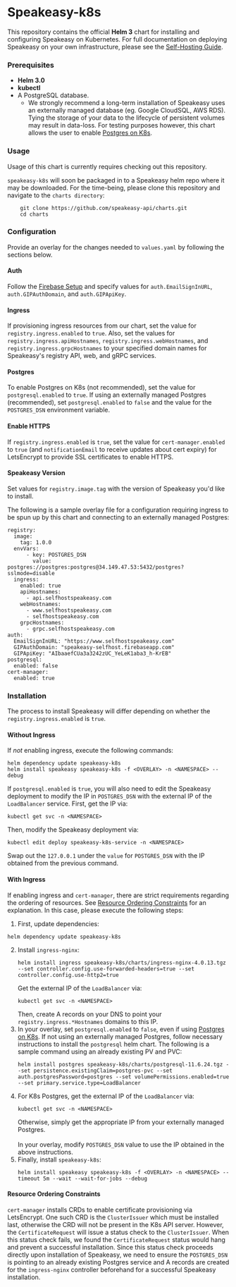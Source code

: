 # Speakeasy-k8s

This repository contains the official **Helm 3** chart for installing and configuring
Speakeasy on Kubernetes. For full documentation on deploying Speakeasy on your own
infrastructure, please see the [Self-Hosting Guide](https://docs.speakeasyapi.dev/speakeasy-user-guide/self-host-speakeasy-coming-soon).

### Prerequisites

* **Helm 3.0**
* **kubectl**
* A PostgreSQL database.
    * We strongly recommend a long-term installation of Speakeasy uses an externally managed database
      (eg. Google CloudSQL, AWS RDS). Tying the storage of your data to the lifecycle of persistent volumes
      may result in data-loss. For testing purposes however, this chart allows the user to enable
      [Postgres on K8s](https://github.com/bitnami/charts/tree/master/bitnami/postgresql).

### Usage

Usage of this chart is currently requires checking out this repository. <br />

`speakeasy-k8s` will soon be packaged in to a Speakeasy helm repo where it may be downloaded. For the time-being, please
clone this repository and navigate to the `charts directory`:

        git clone https://github.com/speakeasy-api/charts.git
        cd charts

### Configuration

Provide an overlay for the changes needed to `values.yaml` by following the sections below.

  #### Auth
  Follow the [Firebase Setup](https://docs.speakeasyapi.dev/speakeasy-user-guide/self-host-speakeasy-coming-soon/google-cloud-platform#firebase-setup)
  and specify values for `auth.EmailSignInURL`, `auth.GIPAuthDomain`, and `auth.GIPApiKey`.
  #### Ingress
  If provisioning ingress resources from our chart, set the value for `registry.ingress.enabled` to `true`.
  Also, set the values for `registry.ingress.apiHostnames`, `registry.ingress.webHostnames`,
  and `registry.ingress.grpcHostnames` to your specified domain names for Speakeasy's registry API, web, and gRPC services.

[//]: # (Following instruction will be relevant once we provide a method for fixing the IP of ingress-nginx's LoadBalancer service
or use ExternalDNS)
[//]: # (  * If provisioning an ingress controller from our chart, set the value for `ingress-nginx.enabled` to `true`.)

  #### Postgres
  To enable Postgres on K8s (not recommended), set the value for `postgresql.enabled` to `true`. If using an externally
  managed Postgres (recommended), set `postgresql.enabled` to `false` and the value for the `POSTGRES_DSN` environment variable.
  #### Enable HTTPS
  If `registry.ingress.enabled` is `true`, set the value for `cert-manager.enabled` to `true` (and `notificationEmail` to receive updates about cert expiry)
  for LetsEncrypt to provide SSL certificates to enable HTTPS.
  #### Speakeasy Version
  Set values for `registry.image.tag` with the version of Speakeasy you'd like to install.

The following is a sample overlay file for a configuration requiring ingress to be spun up by this chart and connecting to
an externally managed Postgres:
```
registry:
  image:
    tag: 1.0.0
  envVars:
      - key: POSTGRES_DSN
        value: postgres://postgres:postgres@34.149.47.53:5432/postgres?sslmode=disable
  ingress:
    enabled: true
    apiHostnames:
      - api.selfhostspeakeasy.com
    webHostnames:
      - www.selfhostspeakeasy.com
      - selfhostspeakeasy.com
    grpcHostnames:
      - grpc.selfhostspeakeasy.com
auth:
  EmailSignInURL: "https://www.selfhostspeakeasy.com"
  GIPAuthDomain: "speakeasy-selfhost.firebaseapp.com"
  GIPApiKey: "AIbaaefCUa3a3242zUC_YeLeK1aba3_h-KrEB"
postgresql:
  enabled: false
cert-manager:
  enabled: true
```
### Installation

The process to install Speakeasy will differ depending on whether the `registry.ingress.enabled` is `true`.

   #### Without Ingress
   If _not_ enabling ingress, execute the following commands:
   ```
   helm dependency update speakeasy-k8s
   helm install speakeasy speakeasy-k8s -f <OVERLAY> -n <NAMESPACE> --debug
   ```
   If `postgresql.enabled` is `true`, you will also need to edit the Speakeasy deployment to modify the IP in `POSTGRES_DSN`
   with the external IP of the `LoadBalancer` service. First, get the IP via:
   ```
   kubectl get svc -n <NAMESPACE>
   ```
   Then, modify the Speakeasy deployment via:
   ```
   kubectl edit deploy speakeasy-k8s-service -n <NAMESPACE>
   ```
   Swap out the `127.0.0.1` under the `value` for `POSTGRES_DSN` with the IP obtained from the previous command.

   #### With Ingress

   If enabling ingress and `cert-manager`, there are strict requirements regarding the ordering of resources. See 
   [Resource Ordering Constraints](#resource-ordering-constraints) for an explanation. In this case, please execute the following steps:
   1. First, update dependencies:
   ```
   helm dependency update speakeasy-k8s
   ```
   2. Install `ingress-nginx`:
      ```
      helm install ingress speakeasy-k8s/charts/ingress-nginx-4.0.13.tgz --set controller.config.use-forwarded-headers=true --set controller.config.use-http2=true
      ```
      Get the external IP of the `LoadBalancer` via:
      ```
      kubectl get svc -n <NAMESPACE>
      ```
      Then, create A records on your DNS to point your `registry.ingress.*Hostnames` domains to this IP.
   3. In your overlay, set `postgresql.enabled` to `false`, even if using [Postgres on K8s](https://github.com/bitnami/charts/tree/master/bitnami/postgresql).
      If not using an externally managed Postgres, follow necessary instructions to install the `postgresql` helm chart.
      The following is a sample command using an already existing PV and PVC:
      ```
      helm install postgres speakeasy-k8s/charts/postgresql-11.6.24.tgz --set persistence.existingClaim=postgres-pvc --set auth.postgresPassword=postgres --set volumePermissions.enabled=true --set primary.service.type=LoadBalancer 
      ```
   4. For K8s Postgres, get the external IP of the `LoadBalancer` via:
      ```
      kubectl get svc -n <NAMESPACE>
      ```
      Otherwise, simply get the appropriate IP from your externally managed Postgres. <br /><br />
      In your overlay, modify `POSTGRES_DSN` value to use the IP obtained in the above instructions.
   5. Finally, install `speakeasy-k8s`:
      ```
      helm install speakeasy speakeasy-k8s -f <OVERLAY> -n <NAMESPACE> --timeout 5m --wait --wait-for-jobs --debug
      ```
   
   #### Resource Ordering Constraints
   `cert-manager` installs CRDs to enable certificate provisioning via LetsEncrypt. One such CRD is the `ClusterIssuer` which
   must be installed last, otherwise the CRD will not be present in the K8s API server. However, the `CertificateRequest` will
   issue a status check to the `ClusterIssuer`. When this status check fails, we found the `CertificateRequest` status would hang
   and prevent a successful installation. Since this status check proceeds directly upon installation of Speakeasy, we need to ensure
   the `POSTGRES_DSN` is pointing to an already existing Postgres service and A records are created for the `ingress-nginx` controller
   beforehand for a successful Speakeasy installation.
   
